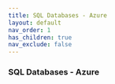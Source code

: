 ```yaml
---
title: SQL Databases - Azure
layout: default
nav_order: 1
has_children: true
nav_exclude: false
---
```


### SQL Databases - Azure

